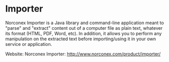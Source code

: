 Importer
==========

Norconex Importer is a Java library and command-line application meant to 
"parse" and "extract" content out of a computer file as plain text, whatever 
its format (HTML, PDF, Word, etc). In addition, it allows you to perform any 
manipulation on the extracted text before importing/using it in your own 
service or application.

Website: Norconex Importer: http://www.norconex.com/product/importer/
